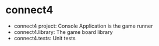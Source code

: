 # connect4

- connect4 project: Console Application is the game runner
- connect4.library: The game board library
- connect4.tests: Unit tests